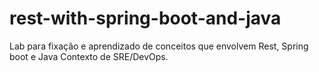 # rest-with-spring-boot-and-java
Lab para fixação e aprendizado de conceitos que envolvem Rest, Spring boot e Java Contexto de SRE/DevOps.
